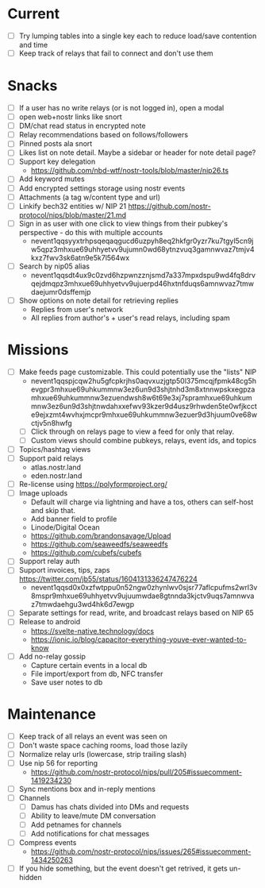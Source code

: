 # Current

- [ ] Try lumping tables into a single key each to reduce load/save contention and time
- [ ] Keep track of relays that fail to connect and don't use them

# Snacks

- [ ] If a user has no write relays (or is not logged in), open a modal
- [ ] open web+nostr links like snort
- [ ] DM/chat read status in encrypted note
- [ ] Relay recommendations based on follows/followers
- [ ] Pinned posts ala snort
- [ ] Likes list on note detail. Maybe a sidebar or header for note detail page?
- [ ] Support key delegation
  - https://github.com/nbd-wtf/nostr-tools/blob/master/nip26.ts
- [ ] Add keyword mutes
- [ ] Add encrypted settings storage using nostr events
- [ ] Attachments (a tag w/content type and url)
- [ ] Linkify bech32 entities w/ NIP 21 https://github.com/nostr-protocol/nips/blob/master/21.md
- [ ] Sign in as user with one click to view things from their pubkey's perspective - do this with multiple accounts
  - nevent1qqsyyxtrhpsqeqaqgucd6uzpyh8eq2hkfgr0yzr7ku7tgyl5cn9jw5qpz3mhxue69uhhyetvv9ujumn0wd68ytnzvuq3gamnwvaz7tmjv4kxz7fwv3sk6atn9e5k7l564wx
- [ ] Search by nip05 alias
  - nevent1qqsdt4ux9c0zvd6hzpwnzznjsmd7a337mpxdspu9wd4fq8drvqejdmqpz3mhxue69uhhyetvv9ujuerpd46hxtnfduqs6amnwvaz7tmwdaejumr0dsffemjp
- [ ] Show options on note detail for retrieving replies
  - Replies from user's network
  - All replies from author's + user's read relays, including spam

# Missions

- [ ] Make feeds page customizable. This could potentially use the "lists" NIP
  - nevent1qqspjcqw2hu5gfcpkrjhs0aqvxuzjgtp50l375mcqjfpmk48cg5hevgpr3mhxue69uhkummnw3ez6un9d3shjtnhd3m8xtnnwpskxegpzamhxue69uhkummnw3ezuendwsh8w6t69e3xj7spramhxue69uhkummnw3ez6un9d3shjtnwdahxxefwv93kzer9d4usz9rhwden5te0wfjkccte9ejxzmt4wvhxjmcpr9mhxue69uhkummnw3ezuer9d3hjuum0ve68wctjv5n8hwfg
  - [ ] Click through on relays page to view a feed for only that relay.
  - [ ] Custom views should combine pubkeys, relays, event ids, and topics
- [ ] Topics/hashtag views
- [ ] Support paid relays
  - atlas.nostr.land
  - eden.nostr.land
- [ ] Re-license using https://polyformproject.org/
- [ ] Image uploads
  - Default will charge via lightning and have a tos, others can self-host and skip that.
  - Add banner field to profile
  - Linode/Digital Ocean
  - https://github.com/brandonsavage/Upload
  - https://github.com/seaweedfs/seaweedfs
  - https://github.com/cubefs/cubefs
- [ ] Support relay auth
- [ ] Support invoices, tips, zaps https://twitter.com/jb55/status/1604131336247476224
  - nevent1qqsd0x0xzfwtppu0n52ngw0zhynlwv0sjsr77aflcpufms2wrl3v8mspr9mhxue69uhhyetvv9ujuumwdae8gtnnda3kjctv9uqs7amnwvaz7tmwdaehgu3wd4hk6d7ewgp
- [ ] Separate settings for read, write, and broadcast relays based on NIP 65
- [ ] Release to android
  - https://svelte-native.technology/docs
  - https://ionic.io/blog/capacitor-everything-youve-ever-wanted-to-know
- [ ] Add no-relay gossip
  - Capture certain events in a local db
  - File import/export from db, NFC transfer
  - Save user notes to db

# Maintenance

- [ ] Keep track of all relays an event was seen on
- [ ] Don't waste space caching rooms, load those lazily
- [ ] Normalize relay urls (lowercase, strip trailing slash)
- [ ] Use nip 56 for reporting
  - https://github.com/nostr-protocol/nips/pull/205#issuecomment-1419234230
- [ ] Sync mentions box and in-reply mentions
- [ ] Channels
  - [ ] Damus has chats divided into DMs and requests
  - [ ] Ability to leave/mute DM conversation
  - [ ] Add petnames for channels
  - [ ] Add notifications for chat messages
- [ ] Compress events
  - https://github.com/nostr-protocol/nips/issues/265#issuecomment-1434250263
- [ ] If you hide something, but the event doesn't get retrived, it gets un-hidden
